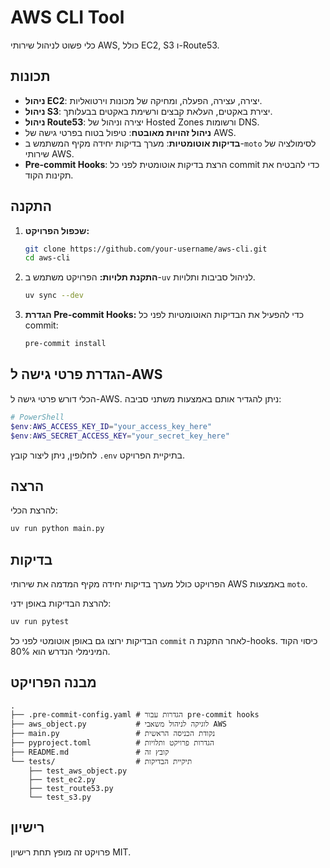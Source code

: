 # AWS CLI Tool

כלי פשוט לניהול שירותי AWS, כולל EC2, S3 ו-Route53.

## תכונות

- **ניהול EC2**: יצירה, עצירה, הפעלה, ומחיקה של מכונות וירטואליות.
- **ניהול S3**: יצירת באקטים, העלאת קבצים ורשימת באקטים בבעלותך.
- **ניהול Route53**: יצירה וניהול של Hosted Zones ורשומות DNS.
- **ניהול זהויות מאובטח**: טיפול בטוח בפרטי גישה של AWS.
- **בדיקות אוטומטיות**: מערך בדיקות יחידה מקיף המשתמש ב-`moto` לסימולציה של שירותי AWS.
- **Pre-commit Hooks**: הרצת בדיקות אוטומטית לפני כל commit כדי להבטיח את תקינות הקוד.

## התקנה

1.  **שכפול הפרויקט:**
    ```bash
    git clone https://github.com/your-username/aws-cli.git
    cd aws-cli
    ```

2.  **התקנת תלויות:**
    הפרויקט משתמש ב-`uv` לניהול סביבות ותלויות.
    ```bash
    uv sync --dev
    ```

3.  **הגדרת Pre-commit Hooks:**
    כדי להפעיל את הבדיקות האוטומטיות לפני כל commit:
    ```bash
    pre-commit install
    ```

## הגדרת פרטי גישה ל-AWS

הכלי דורש פרטי גישה ל-AWS. ניתן להגדיר אותם באמצעות משתני סביבה:

```powershell
# PowerShell
$env:AWS_ACCESS_KEY_ID="your_access_key_here"
$env:AWS_SECRET_ACCESS_KEY="your_secret_key_here"
```

לחלופין, ניתן ליצור קובץ `.env` בתיקיית הפרויקט.

## הרצה

להרצת הכלי:
```bash
uv run python main.py
```

## בדיקות

הפרויקט כולל מערך בדיקות יחידה מקיף המדמה את שירותי AWS באמצעות `moto`.

להרצת הבדיקות באופן ידני:
```bash
uv run pytest
```

הבדיקות ירוצו גם באופן אוטומטי לפני כל `commit` לאחר התקנת ה-hooks. כיסוי הקוד המינימלי הנדרש הוא 80%.

## מבנה הפרויקט

```
.
├── .pre-commit-config.yaml # הגדרות עבור pre-commit hooks
├── aws_object.py           # לוגיקה לניהול משאבי AWS
├── main.py                 # נקודת הכניסה הראשית
├── pyproject.toml          # הגדרות פרויקט ותלויות
├── README.md               # קובץ זה
└── tests/                  # תיקיית הבדיקות
    ├── test_aws_object.py
    ├── test_ec2.py
    ├── test_route53.py
    └── test_s3.py
```

## רישיון

פרויקט זה מופץ תחת רישיון MIT.